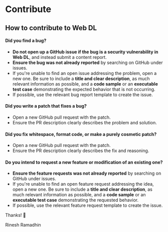 # Contribute

## How to contribute to Web DL

#### **Did you find a bug?**

* **Do not open up a GitHub issue if the bug is a security vulnerability in Web DL**, and instead submit a content report.
* **Ensure the bug was not already reported** by searching on GitHub under issues.
* If you're unable to find an open issue addressing the problem, open a new one. Be sure to include a **title and clear description**, as much relevant information as possible, and a **code sample** or an **executable test case** demonstrating the expected behavior that is not occurring.
* If possible, use the relevant bug report template to create the issue.

#### **Did you write a patch that fixes a bug?**

* Open a new GitHub pull request with the patch.
* Ensure the PR description clearly describes the problem and solution.

#### **Did you fix whitespace, format code, or make a purely cosmetic patch?**

* Open a new GitHub pull request with the patch.
* Ensure the PR description clearly describes the fix and reasoning.

#### **Do you intend to request a new feature or modification of an existing one?**

* **Ensure the feature requests was not already reported** by searching on GitHub under issues.
* If you're unable to find an open feature request addressing the idea, open a new one. Be sure to include a **title and clear description**, as much relevant information as possible, and a **code sample** or an **executable test case** demonstrating the requested behavior.
* If possible, use the relevant feature request template to create the issue.

Thanks! :pray:

Rinesh Ramadhin